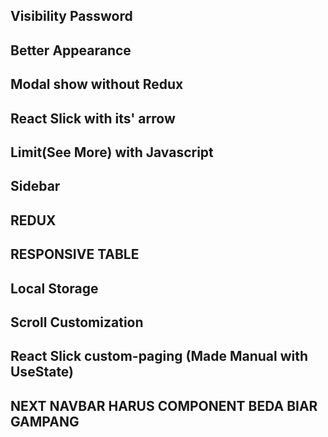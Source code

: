 ## Visibility Password

## Better Appearance

## Modal show without Redux

## React Slick with its' arrow

## Limit(See More) with Javascript

## Sidebar

## REDUX

## RESPONSIVE TABLE

## Local Storage

## Scroll Customization

## React Slick custom-paging (Made Manual with UseState)

## NEXT NAVBAR HARUS COMPONENT BEDA BIAR GAMPANG
